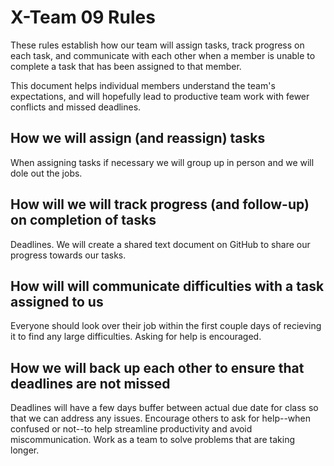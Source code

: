 # X-Team 09 Rules

These rules establish how our team will assign tasks,
track progress on each task, and communicate with each other 
when a member is unable to complete a task that has been assigned to that member.

This document helps individual members understand the team's expectations,
and will hopefully lead to productive team work with fewer conflicts
and missed deadlines.

## How we will assign (and reassign) tasks

When assigning tasks if necessary we will group up in person and we will dole out the jobs.

## How will we will track progress (and follow-up) on completion of tasks

Deadlines. We will create a shared text document on GitHub to share our progress towards our tasks.

## How will will communicate difficulties with a task assigned to us

Everyone should look over their job within the first couple days of recieving it to find any large difficulties. Asking for help is encouraged.

## How we will back up each other to ensure that deadlines are not missed

Deadlines will have a few days buffer between actual due date for class so that we can address any issues.
Encourage others to ask for help--when confused or not--to help streamline productivity and avoid miscommunication. Work as a team to solve problems that are taking longer.






